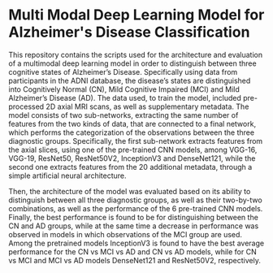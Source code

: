# Multi Modal Deep Learning Model for Alzheimer's Disease Classification

This repository contains the scripts used for the architecture and evaluation of a multimodal deep learning model in order to distinguish between three cognitive states of Alzheimer’s Disease. 
Specifically using data from participants in the ADNI database, the disease’s states are distinguished into Cognitively Normal (CN), Mild Cognitive Impaired (MCI) and Mild Alzheimer’s Disease
(AD). 
The data used, to train the model, included pre-processed 2D axial MRI scans, as well as supplementary metadata. 
The model consists of two sub-networks, extracting the same number of features from the two kinds of data, that are connected to a final network, which performs the categorization of the observations between the three diagnostic groups. 
Specifically, the first sub-network extracts features from the axial slices, using one of the pre-trained CNN models, among VGG-16, VGG-19, ResNet50, ResNet50V2, InceptionV3 and DenseNet121, while the second one extracts features from the 20 additional metadata, through a simple artificial neural architecture.

Then, the architecture of the model was evaluated based on its ability to distinguish between all three diagnostic groups, as well as their two-by-two combinations, as well as the performance of the 6 pre-trained CNN models. 
Finally, the best performance is found to be for distinguishing between the CN and AD groups, while at the same time a decrease in performance was observed in models in which observations of the MCI group are used.
Among the pretrained models InceptionV3 is found to have the best average performance for the CN vs MCI vs AD and CN vs AD models, while for CN vs MCI and MCI vs AD models DenseNet121 and ResNet50V2, respectively.
